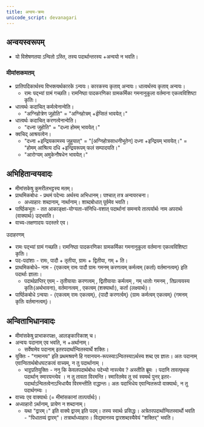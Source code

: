 ```yaml
---
title: अन्वय-क्रमः
unicode_script: devanagari
---
```


## अन्वयस्वरूपम्
- यो विशेषणतया ऽन्वितो ऽस्ति, तस्य पदार्थान्तरस्य +अन्वयो न भवति। 

### मीमांसकमतम्
- प्रातिपदिकार्थस्य विभक्त्यर्थकारके ऽन्वयः। कारकस्य कृताव् अन्वयः। धात्वर्थस्य कृताव् अन्वयः।
  - रामः पद्भ्यां ग्रामं गच्छति। रामनिष्ठा पादकरणिका ग्रामकर्मिका गमनानुकूला वर्तमाना एकत्वविशिष्टा कृतिः।
- धात्वर्थः कदाचित् कर्मत्वेनान्वेति।
  - "अग्निहोत्रेण जुहोति" = "अग्निहोत्रम् +ईप्सितं भावयेत्।"
- धात्वर्थः कदाचित् करणत्वेनान्वेति।
  - "दध्ना जुहोति" = "दध्ना होमम् भावयेत्।"
- क्वचिद् आश्रयत्वेन।
  - "दध्ना +इन्द्रियकामस्य जुहुयात्" = "[अग्निहोत्रसाधनीभूतेन] दध्ना +इन्द्रियम् भावयेत्।" = "होमम् आश्रित्य दधि +इन्द्रियरूपम् फलं सम्पादयति।"
  - "आरोग्यम् अमुकेनौषधेन भावयेत्।"

## अभिहितान्वयवादः
- मीमांसकेषु कुमरीलभट्टस्य मतम्।
- प्राथमिकबोधः - प्रथमं पदेभ्यः अर्थस्य अभिधानम्। पश्चात् तत्र अन्वयरचना।
  - अध्याहारः शब्दानाम्, नार्थानाम्। शाब्दबोधात् पूर्वमेव भवति।
- पार्ष्ठिकभूतः - तत आकाङ्क्षा-योग्यता-संनिधि-वशात् पदार्थानां समन्वये तात्पर्यार्थः नाम अपरार्थः (वाक्यार्थः) उद्भवति।
- वाच्य-लक्षणादयः पदस्तरे एव।

उदाहरणम् 
- रामः पद्भ्यां ग्रामं गच्छति। रामनिष्ठा पादकरणिका ग्रामकर्मिका गमनानुकूला वर्तमाना एकत्वविशिष्टा कृतिः। 
- पद-पदांशाः - रामः, पादौ + तृतीया, ग्रामः + द्वितीया, गम् + ति। 
- प्राथमिकबोधे– नाम - {एकत्वम् रामः पादौ ग्रामः गमनम् करणत्वम् कर्मत्वम् (कर्ता) वर्तमानत्वम्} इति पदार्थाः ज्ञाताः।
    - पदार्थप्राप्तिर् एवम् - तृतीयायाः करणत्वम् , द्वितीयायाः कर्मत्वम् , गम् धातोः गमनम् , तिप्रत्ययस्य कृतिः(अर्थभावना), वर्तमानत्वम् , एकत्वम् (शक्यार्थाः), कर्ता (लक्ष्यार्थः)।
- पार्ष्ठिकबोधे ऽन्वयाः - {एकत्वम् रामः एकत्वम्}, {पादौ करणर्त्वम्} {ग्रामः कर्मत्वम् एकत्वम्} {गमनम् कृतिः वर्तमानत्वम्}।

## अन्विताभिधानवादः
- मीमांसकेषु प्राभाकरपक्षः, आलङ्कारिकाश् च।
- अन्वयः पदानाम् एव भवति, न +अर्थानाम्। 
  -  सर्वेषामेव पदानाम् इतरपदार्थान्वितस्वार्थे शक्तिः।
- युक्तिः - "गामानय" इति प्रथमश्रवणे हि गवानयन-रूपस्याऽन्वितस्याऽर्थस्य शब्द एव ज्ञातः। अतः पदानाम् एवान्वितार्थबोधघटकत्वं वाच्यम्, न तु पदार्थानाम् ।
  - भाट्टप्रतियुक्तिः - ननु कि केवलपदार्थबोधः पदेभ्यो नास्त्येव ? अस्तीति ब्रूमः । पदानि तावत्पृथक् पदार्थान् स्मारयन्त्येव । न तु तावता विरमन्ति। स्मारितमेव तु स्वं स्वमर्थ पुनर् इतर-पदार्थाऽन्वितत्वेनाऽभिधायैव विरमन्तीति राद्धान्तः। अतः पदाभिधेय एवान्वितरूपो वाक्यार्थः, न तु पदार्थगम्यः ।
- वाच्यः एव वाक्यार्थः (= मीमांसकानां तात्पर्यार्थः)। 
- अध्याहारो ऽर्थानाम्, प्रायेण न शब्दानाम्।
  - यथा "द्वारम्।" इति वाक्ये द्वारम् इति पदम्। तस्य स्वार्थः प्रसिद्धः। अत्रेतरपदार्थान्वितस्वार्थो भवति - "पिधातव्यं द्वारम्"। तत्रार्थाध्याहारः। विद्यमानस्य द्वारशब्दस्यैवेयं "शक्तिर्" भवति।

